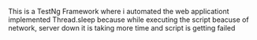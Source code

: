 This is a TestNg Framework where i  automated the web applicationt
implemented Thread.sleep because while executing the script beacuse of network, server down it is taking more time and script is getting failed
